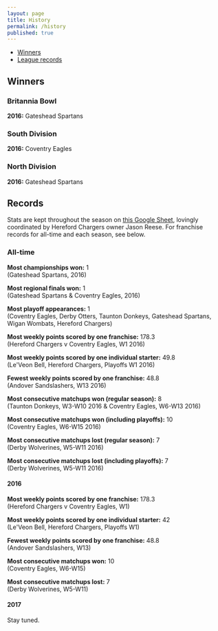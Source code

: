 ```yaml
---
layout: page
title: History
permalink: /history
published: true
---
```


- [Winners](#winners)
- [League records](#records)

## Winners

### Britannia Bowl

**2016:**  Gateshead Spartans

### South Division

**2016:**  Coventry Eagles

### North Division

**2016:**  Gateshead Spartans

## Records

Stats are kept throughout the season on [this Google Sheet](http://bit.do/UKDynastyLeagueStats), lovingly coordinated by Hereford Chargers owner Jason Reese. For franchise records for all-time and each season, see below.

### All-time

**Most championships won:** 1  
(Gateshead Spartans, 2016)  

**Most regional finals won:** 1  
(Gateshead Spartans & Coventry Eagles, 2016)  

**Most playoff appearances:**  1  
(Coventry Eagles, Derby Otters, Taunton Donkeys, Gateshead Spartans, Wigan Wombats, Hereford Chargers)   

**Most weekly points scored by one franchise:**  178.3  
(Hereford Chargers v Coventry Eagles, W1 2016)  

**Most weekly points scored by one individual starter:**  49.8  
(Le'Veon Bell, Hereford Chargers, Playoffs W1 2016)   

**Fewest weekly points scored by one franchise:**  48.8  
(Andover Sandslashers, W13 2016)  

**Most consecutive matchups won (regular season):**  8  
(Taunton Donkeys, W3-W10 2016 & Coventry Eagles, W6-W13 2016)  

**Most consecutive matchups won (including playoffs):**  10  
(Coventry Eagles, W6-W15 2016)  

**Most consecutive matchups lost (regular season):**  7  
(Derby Wolverines, W5-W11 2016)  

**Most consecutive matchups lost (including playoffs):**  7  
(Derby Wolverines, W5-W11 2016)

#### 2016

**Most weekly points scored by one franchise:**  178.3  
(Hereford Chargers v Coventry Eagles, W1)  

**Most weekly points scored by one individual starter:**  42  
(Le'Veon Bell, Hereford Chargers, Playoffs W1)

**Fewest weekly points scored by one franchise:**  48.8  
(Andover Sandslashers, W13)

**Most consecutive matchups won:**  10  
(Coventry Eagles, W6-W15)    

**Most consecutive matchups lost:**  7  
(Derby Wolverines, W5-W11)

#### 2017

Stay tuned.
